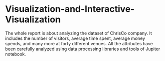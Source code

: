# Visualization-and-Interactive-Visualization
The whole report is about analyzing the dataset of ChrisCo company. It includes the number of visitors, average time spent, average money spends, and many more at forty different venues. All the attributes have been carefully analyzed using data processing libraries and tools of Jupiter notebook.
